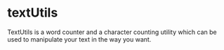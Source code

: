 # textUtils
 TextUtils is a word counter and a character counting utility which can be used to manipulate your text in the way you want.
